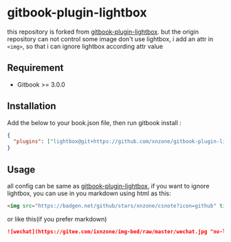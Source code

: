 # gitbook-plugin-lightbox
 this repository is forked from [gitbook-plugin-lightbox](https://github.com/vongola12324/gitbook-plugin-lightbox.git). but the origin repository can not control some image don't use lightbox, i add an attr in `<img>`, so that i can ignore lightbox according attr value

## Requirement
-  Gitbook >= 3.0.0

## Installation
Add the below to your book.json file, then run gitbook install :
```json
{
  "plugins": ["lightbox@git+https://github.com/xnzone/gitbook-plugin-lightbox.git#0.0.1"]
}
```

## Usage
all config can be same as [gitbook-plugin-lightbox](https://github.com/vongola12324/gitbook-plugin-lightbox.git), if you want to ignore lightbox, you can use in you markdown using html as this:
```html
<img src="https://badgen.net/github/stars/xnzone/csnote?icon=github" title="no-lightbox">
```
or like this(if you prefer markdown)
```md
![wechat](https://gitee.com/ixnzone/img-bed/raw/master/wechat.jpg "no-lightbox")
```

